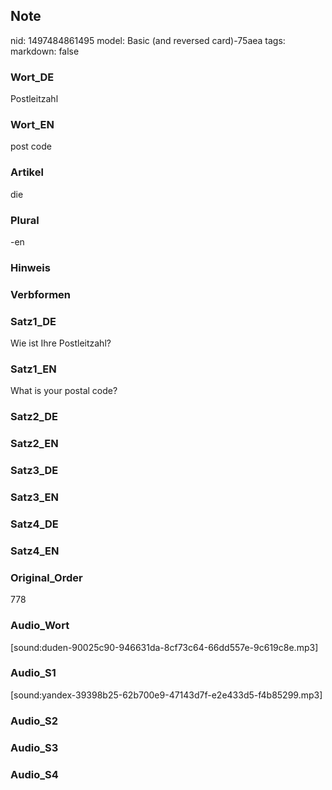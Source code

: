 ## Note
nid: 1497484861495
model: Basic (and reversed card)-75aea
tags: 
markdown: false

### Wort_DE
Postleitzahl

### Wort_EN
post code

### Artikel
die

### Plural
-en

### Hinweis


### Verbformen


### Satz1_DE
Wie ist Ihre Postleitzahl?

### Satz1_EN
What is your postal code?

### Satz2_DE


### Satz2_EN


### Satz3_DE


### Satz3_EN


### Satz4_DE


### Satz4_EN


### Original_Order
778

### Audio_Wort
[sound:duden-90025c90-946631da-8cf73c64-66dd557e-9c619c8e.mp3]

### Audio_S1
[sound:yandex-39398b25-62b700e9-47143d7f-e2e433d5-f4b85299.mp3]

### Audio_S2


### Audio_S3


### Audio_S4

